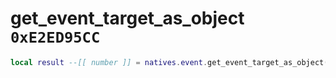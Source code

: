 # get_event_target_as_object `0xE2ED95CC`

```lua
local result --[[ number ]] = natives.event.get_event_target_as_object(_unk0 --[[ number ]])
```